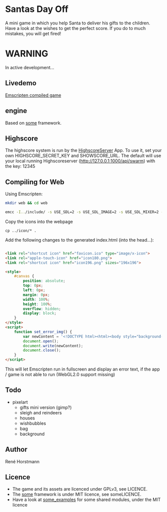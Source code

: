 # Santas Day Off
A mini game in which you help Santa to deliver his gifts to the children.
Have a look at the wishes to get the perfect score.
If you do to much mistakes, you will get fired!

# WARNING
In active development...

## Livedemo
[Emscripten compiled game](https://renehorstmann.github.io/santasdayoff/)

## engine
Based on [some](http://github.com/renehorstmann/some) framework.


## Highscore
The highscore system is run by the [HighscoreServer](https://github.com/renehorstmann/HighscoreServer) App.
To use it, set your own HIGHSCORE_SECRET_KEY and SHOWSCORE_URL.
The default will use your local running Highscoreserver (http://127.0.0.1:1000/api/swarm) with the key: 12345

## Compiling for Web

Using Emscripten:
```sh
mkdir web && cd web
```

```sh
emcc -I../include/ -s USE_SDL=2 -s USE_SDL_IMAGE=2 -s USE_SDL_MIXER=2 -s FULL_ES3=1 -s EXPORTED_FUNCTIONS='["_main", "_e_io_idbfs_synced"]' -s SDL2_IMAGE_FORMATS='["png"]'  --preload-file ../res -s ALLOW_MEMORY_GROWTH=1 -s ASYNCIFY=1 -s EXIT_RUNTIME=1 -s FETCH=1 -lidbfs.js -DOPTION_GLES -DOPTION_SDL -DOPTION_FETCH ../src/e/*.c ../src/p/*.c ../src/r/*.c ../src/u/*.c ../src/*.c -o index.html
```

Copy the icons into the webpage

````shell
cp ../icon/* .
````

Add the following changes to the generated index.html (into the head...):

```html

<link rel="shortcut icon" href="favicon.ico" type="image/x-icon">
<link rel="apple-touch-icon" href="icon180.png">
<link rel="shortcut icon" href="icon196.png" sizes="196x196">

<style>
    #canvas {
        position: absolute;
        top: 0px;
        left: 0px;
        margin: 0px;
        width: 100%;
        height: 100%;
        overflow: hidden;
        display: block;
    }
</style>
<script>
    function set_error_img() {
        var newContent = '<!DOCTYPE html><html><body style="background-color:black;"><h1 style="color:white;">Potato Browsers are not supported!</h1><p style="color:silver;">Full WebGL2.0 is needed!</p></body></html>';
        document.open();
        document.write(newContent);
        document.close();
    }
</script>
```
This will let Emscripten run in fullscreen and display an error text, if the app / game is not able to run (WebGL2.0 support missing)


## Todo
- pixelart
  - gifts mini version (gimp?)
  - sleigh and reindeers
  - houses
  - wishbubbles
  - bag
  - background



## Author
René Horstmann

## Licence
- The game and its assets are licenced under GPLv3, see LICENCE.
- The [some](https://github.com/renehorstmann/some) framework is under MIT licence, see someLICENCE.
- Have a look at [some_examples](https://github.com/renehorstmann/some_examples) for some shared modules, under the MIT licence
